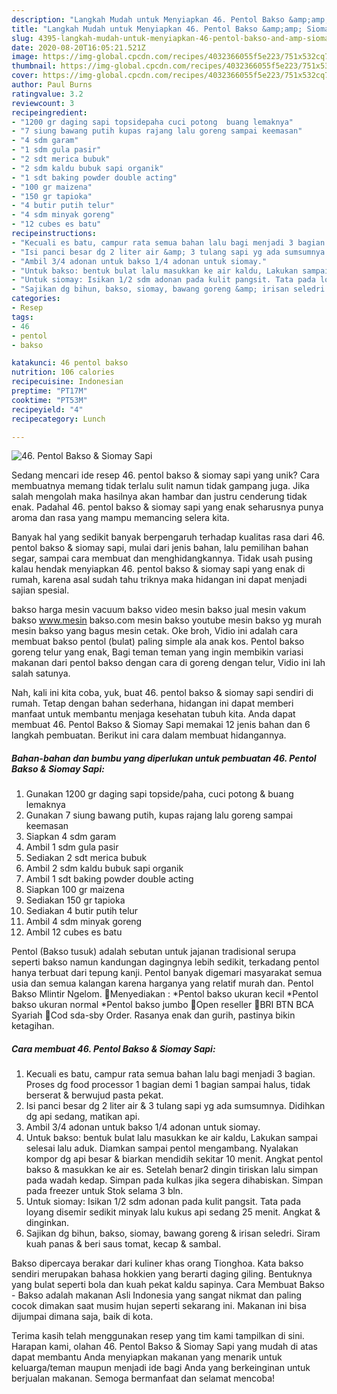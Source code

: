 ```yaml
---
description: "Langkah Mudah untuk Menyiapkan 46. Pentol Bakso &amp;amp; Siomay Sapi Anti Gagal"
title: "Langkah Mudah untuk Menyiapkan 46. Pentol Bakso &amp;amp; Siomay Sapi Anti Gagal"
slug: 4395-langkah-mudah-untuk-menyiapkan-46-pentol-bakso-and-amp-siomay-sapi-anti-gagal
date: 2020-08-20T16:05:21.521Z
image: https://img-global.cpcdn.com/recipes/4032366055f5e223/751x532cq70/46-pentol-bakso-siomay-sapi-foto-resep-utama.jpg
thumbnail: https://img-global.cpcdn.com/recipes/4032366055f5e223/751x532cq70/46-pentol-bakso-siomay-sapi-foto-resep-utama.jpg
cover: https://img-global.cpcdn.com/recipes/4032366055f5e223/751x532cq70/46-pentol-bakso-siomay-sapi-foto-resep-utama.jpg
author: Paul Burns
ratingvalue: 3.2
reviewcount: 3
recipeingredient:
- "1200 gr daging sapi topsidepaha cuci potong  buang lemaknya"
- "7 siung bawang putih kupas rajang lalu goreng sampai keemasan"
- "4 sdm garam"
- "1 sdm gula pasir"
- "2 sdt merica bubuk"
- "2 sdm kaldu bubuk sapi organik"
- "1 sdt baking powder double acting"
- "100 gr maizena"
- "150 gr tapioka"
- "4 butir putih telur"
- "4 sdm minyak goreng"
- "12 cubes es batu"
recipeinstructions:
- "Kecuali es batu, campur rata semua bahan lalu bagi menjadi 3 bagian. Proses dg food processor 1 bagian demi 1 bagian sampai halus, tidak berserat &amp; berwujud pasta pekat."
- "Isi panci besar dg 2 liter air &amp; 3 tulang sapi yg ada sumsumnya. Didihkan dg api sedang, matikan api."
- "Ambil 3/4 adonan untuk bakso 1/4 adonan untuk siomay."
- "Untuk bakso: bentuk bulat lalu masukkan ke air kaldu, Lakukan sampai selesai lalu aduk. Diamkan sampai pentol mengambang. Nyalakan kompor dg api besar &amp; biarkan mendidih sekitar 10 menit. Angkat pentol bakso &amp; masukkan ke air es. Setelah benar2 dingin tiriskan lalu simpan pada wadah kedap. Simpan pada kulkas jika segera dihabiskan. Simpan pada freezer untuk Stok selama 3 bln."
- "Untuk siomay: Isikan 1/2 sdm adonan pada kulit pangsit. Tata pada loyang disemir sedikit minyak lalu kukus api sedang 25 menit. Angkat &amp; dinginkan."
- "Sajikan dg bihun, bakso, siomay, bawang goreng &amp; irisan seledri. Siram kuah panas &amp; beri saus tomat, kecap &amp; sambal."
categories:
- Resep
tags:
- 46
- pentol
- bakso

katakunci: 46 pentol bakso 
nutrition: 106 calories
recipecuisine: Indonesian
preptime: "PT17M"
cooktime: "PT53M"
recipeyield: "4"
recipecategory: Lunch

---
```



![46. Pentol Bakso &amp; Siomay Sapi](https://img-global.cpcdn.com/recipes/4032366055f5e223/751x532cq70/46-pentol-bakso-siomay-sapi-foto-resep-utama.jpg)

Sedang mencari ide resep 46. pentol bakso &amp; siomay sapi yang unik? Cara membuatnya memang tidak terlalu sulit namun tidak gampang juga. Jika salah mengolah maka hasilnya akan hambar dan justru cenderung tidak enak. Padahal 46. pentol bakso &amp; siomay sapi yang enak seharusnya punya aroma dan rasa yang mampu memancing selera kita.

Banyak hal yang sedikit banyak berpengaruh terhadap kualitas rasa dari 46. pentol bakso &amp; siomay sapi, mulai dari jenis bahan, lalu pemilihan bahan segar, sampai cara membuat dan menghidangkannya. Tidak usah pusing kalau hendak menyiapkan 46. pentol bakso &amp; siomay sapi yang enak di rumah, karena asal sudah tahu triknya maka hidangan ini dapat menjadi sajian spesial.

bakso harga mesin vacuum bakso video mesin bakso jual mesin vakum bakso www.mesin bakso.com mesin bakso youtube mesin bakso yg murah mesin bakso yang bagus mesin cetak. Oke broh, Vidio ini adalah cara membuat bakso pentol (bulat) paling simple ala anak kos. Pentol bakso goreng telur yang enak, Bagi teman teman yang ingin membikin variasi makanan dari pentol bakso dengan cara di goreng dengan telur, Vidio ini lah salah satunya.


Nah, kali ini kita coba, yuk, buat 46. pentol bakso &amp; siomay sapi sendiri di rumah. Tetap dengan bahan sederhana, hidangan ini dapat memberi manfaat untuk membantu menjaga kesehatan tubuh kita. Anda dapat membuat 46. Pentol Bakso &amp; Siomay Sapi memakai 12 jenis bahan dan 6 langkah pembuatan. Berikut ini cara dalam membuat hidangannya.

<!--inarticleads1-->

##### Bahan-bahan dan bumbu yang diperlukan untuk pembuatan 46. Pentol Bakso &amp; Siomay Sapi:

1. Gunakan 1200 gr daging sapi topside/paha, cuci potong &amp; buang lemaknya
1. Gunakan 7 siung bawang putih, kupas rajang lalu goreng sampai keemasan
1. Siapkan 4 sdm garam
1. Ambil 1 sdm gula pasir
1. Sediakan 2 sdt merica bubuk
1. Ambil 2 sdm kaldu bubuk sapi organik
1. Ambil 1 sdt baking powder double acting
1. Siapkan 100 gr maizena
1. Sediakan 150 gr tapioka
1. Sediakan 4 butir putih telur
1. Ambil 4 sdm minyak goreng
1. Ambil 12 cubes es batu


Pentol (Bakso tusuk) adalah sebutan untuk jajanan tradisional serupa seperti bakso namun kandungan dagingnya lebih sedikit, terkadang pentol hanya terbuat dari tepung kanji. Pentol banyak digemari masyarakat semua usia dan semua kalangan karena harganya yang relatif murah dan. Pentol Bakso Mlintir Ngelom. 💞Menyediakan : *Pentol bakso ukuran kecil *Pentol bakso ukuran normal *Pentol bakso jumbo 💞Open reseller 🏧BRI BTN BCA Syariah 🚴Cod sda-sby Order. Rasanya enak dan gurih, pastinya bikin ketagihan. 

<!--inarticleads2-->

##### Cara membuat 46. Pentol Bakso &amp; Siomay Sapi:

1. Kecuali es batu, campur rata semua bahan lalu bagi menjadi 3 bagian. Proses dg food processor 1 bagian demi 1 bagian sampai halus, tidak berserat &amp; berwujud pasta pekat.
1. Isi panci besar dg 2 liter air &amp; 3 tulang sapi yg ada sumsumnya. Didihkan dg api sedang, matikan api.
1. Ambil 3/4 adonan untuk bakso 1/4 adonan untuk siomay.
1. Untuk bakso: bentuk bulat lalu masukkan ke air kaldu, Lakukan sampai selesai lalu aduk. Diamkan sampai pentol mengambang. Nyalakan kompor dg api besar &amp; biarkan mendidih sekitar 10 menit. Angkat pentol bakso &amp; masukkan ke air es. Setelah benar2 dingin tiriskan lalu simpan pada wadah kedap. Simpan pada kulkas jika segera dihabiskan. Simpan pada freezer untuk Stok selama 3 bln.
1. Untuk siomay: Isikan 1/2 sdm adonan pada kulit pangsit. Tata pada loyang disemir sedikit minyak lalu kukus api sedang 25 menit. Angkat &amp; dinginkan.
1. Sajikan dg bihun, bakso, siomay, bawang goreng &amp; irisan seledri. Siram kuah panas &amp; beri saus tomat, kecap &amp; sambal.


Bakso dipercaya berakar dari kuliner khas orang Tionghoa. Kata bakso sendiri merupakan bahasa hokkien yang berarti daging giling. Bentuknya yang bulat seperti bola dan kuah pekat kaldu sapinya. Cara Membuat Bakso - Bakso adalah makanan Asli Indonesia yang sangat nikmat dan paling cocok dimakan saat musim hujan seperti sekarang ini. Makanan ini bisa dijumpai dimana saja, baik di kota. 

Terima kasih telah menggunakan resep yang tim kami tampilkan di sini. Harapan kami, olahan 46. Pentol Bakso &amp; Siomay Sapi yang mudah di atas dapat membantu Anda menyiapkan makanan yang menarik untuk keluarga/teman maupun menjadi ide bagi Anda yang berkeinginan untuk berjualan makanan. Semoga bermanfaat dan selamat mencoba!
